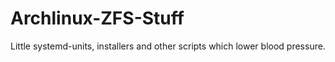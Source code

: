 # Archlinux-ZFS-Stuff
Little systemd-units, installers and other scripts which lower blood pressure.

